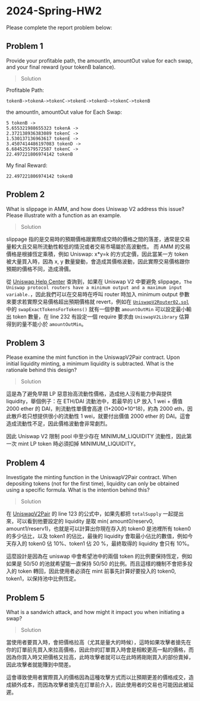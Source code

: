 # 2024-Spring-HW2

Please complete the report problem below:

## Problem 1
Provide your profitable path, the amountIn, amountOut value for each swap, and your final reward (your tokenB balance).

> Solution

Profitable Path: 
```
tokenB->tokenA->tokenC->tokenE->tokenD->tokenC->tokenB
```

the amountIn, amountOut value for Each Swap:
```
5 tokenB ->
5.655321988655323 tokenA ->
2.372138936383089 tokenC ->
1.530137136963617 tokenE ->
3.4507414486197083 tokenD ->
6.684525579572587 tokenC ->
22.497221806974142 tokenB
```

My final Reward:
```
22.497221806974142 tokenB
```

## Problem 2
What is slippage in AMM, and how does Uniswap V2 address this issue? Please illustrate with a function as an example.

> Solution

slippage 指的是交易時的預期價格跟實際成交時的價格之間的落差，通常是交易量較大且交易所流動性較低的情況或者交易市場屬於高波動性。
而 AMM 的交易價格是根據恆定乘積，例如 Uniswap: x*y=k 的方式定價，因此當某一方 token 被大量買入時，因為 x, y 數量變動，會造成其價格波動，因此實際交易價格跟你預期的價格不同，造成滑價。

從 [Uniswap Help Center](https://support.uniswap.org/hc/en-us/articles/7421987762829-Swap-errors-Advanced) 查詢到，如果在 Uniswap V2 中要避免 slippage，`The Uniswap protocol routers have a minimum output and a maximum input variable.`，因此我們可以在交易時在呼叫 router 時加入 minimum output 參數來要求若實際交易價格超出預期價格就 revert，例如在 [`UniswapV2Router02.sol`](https://github.com/Uniswap/v2-periphery/blob/0335e8f7e1bd1e8d8329fd300aea2ef2f36dd19f/contracts/UniswapV2Router02.sol#L224) 中的 `swapExactTokensForTokens()` 就有一個參數 `amountOutMin` 可以設定最小輸出 token 數量，在 line 232 有設定一個 require 要求由 `UniswapV2Library` 估算得到的量不能小於 `amountOutMin`。 

## Problem 3
Please examine the mint function in the UniswapV2Pair contract. Upon initial liquidity minting, a minimum liquidity is subtracted. What is the rationale behind this design?

> Solution

這是為了避免早期 LP 惡意抬高流動性價格，造成他人沒有能力參與提供 liquidity，舉個例子：在 ETH/DAI 流動池中，若最早的 LP 放入 1 wei + 價值 2000 ether 的 DAI，則流動性單價會高達 (1+2000*10^18)，約為 2000 eth，因此散戶若只想提供很小的流動性 1 wei，就要付出價值 2000 ether 的 DAI。這會造成流動性不足，因此價格波動會非常劇烈。

因此 Uniswap V2 限制 pool 中至少存在 MINIMUM_LIQUIDITY 流動性，因此第一次 mint LP token 時必須扣掉 MINIMUM_LIQUIDITY。

## Problem 4
Investigate the minting function in the UniswapV2Pair contract. When depositing tokens (not for the first time), liquidity can only be obtained using a specific formula. What is the intention behind this?

> Solution

在 [UniswapV2Pair](https://github.com/Uniswap/v2-core/blob/ee547b17853e71ed4e0101ccfd52e70d5acded58/contracts/UniswapV2Pair.sol#L123) 的 line 123 的公式中，如果先都把 `totalSupply` 一起提出來，可以看到他要設定的 liquidity 是取 min( amount0/reserv0, amount1/reserv1)，也就是可以計算出你現在存入的 token0 是池裡所有 token0 的多少佔比，以及 token1 的佔比，最後的 liquidity 會取最小佔比的數值，例如今天存入的 token0 佔 10%、token1 佔 20 %，最終取得的 liquidity 會只有 10%。

這麼設計是因為在 uniswap 中會希望池中的兩個 token 的比例要保持恆定，例如如果是 50/50 的池就希望能一直保持 50/50 的比例。而且這樣的機制不會把多投入的 token 轉回，因此使用者必須在 mint 前事先計算好要投入的 token0, token1，以保持池中比例恆定。

## Problem 5
What is a sandwich attack, and how might it impact you when initiating a swap?

> Solution

當使用者要買入時，會把價格拉高（尤其是量大的時候），這時如果攻擊者搶先在你的訂單前先買入來拉高價格，因此你的訂單買入時會是相較更高一點的價格，而因為你買入時又把價格又拉高，此時攻擊者就可以在此時將剛剛買入的部份賣掉，因此攻擊者就能賺到中間差。

這會導致使用者實際買入的價格因為這種攻擊方式而以比預期更差的價格成交，造成額外成本，而因為攻擊者搶先在訂單前介入，因此使用者的交易也可能因此被延遲。
